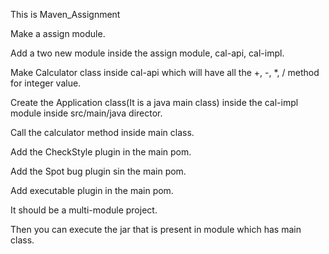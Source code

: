 This is Maven_Assignment

Make a assign module.

Add a two new module inside the assign module, cal-api, cal-impl.

Make Calculator class inside cal-api which will have all the +, -, *, / method for integer value.

Create the Application class(It is a java main class) inside the cal-impl module inside src/main/java director.

Call the calculator method inside main class.

Add the CheckStyle plugin in the main pom.

Add the Spot bug plugin sin the main pom.

Add executable plugin in the main pom.

It should be a multi-module project.

Then you can execute the jar that is present in module which has main class.

